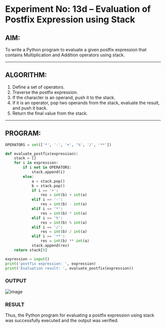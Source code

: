 # Experiment No: 13d – Evaluation of Postfix Expression using Stack

## AIM:
To write a Python program to evaluate a given postfix expression that contains Multiplication and Addition operators using stack.

---

## ALGORITHM:
1. Define a set of operators.
2. Traverse the postfix expression.
3. If the character is an operand, push it to the stack.
4. If it is an operator, pop two operands from the stack, evaluate the result, and push it back.
5. Return the final value from the stack.

---

## PROGRAM:
```python
OPERATORS = set(['*', '-', '+', '%', '/', '**'])

def evaluate_postfix(expression):
    stack = []
    for i in expression:
        if i not in OPERATORS:
            stack.append(i)
        else:
            a = stack.pop()
            b = stack.pop()
            if i == '+':
                res = int(b) + int(a)
            elif i == '-':
                res = int(b) - int(a)
            elif i == '*':
                res = int(b) * int(a)
            elif i == '%':
                res = int(b) % int(a)
            elif i == '/':
                res = int(b) / int(a)
            elif i == '**':
                res = int(b) ** int(a)
            stack.append(res)
    return stack[0]

expression = input()
print('postfix expression: ', expression)
print('Evaluation result: ', evaluate_postfix(expression))

```


### OUTPUT
![image](https://github.com/user-attachments/assets/94f6a562-e75b-4768-b886-42f0982f44f9)

### RESULT
Thus, the Python program for evaluating a postfix expression using stack was successfully executed and the output was verified.
